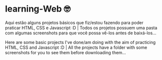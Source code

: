 # learning-Web :nerd_face:

Aqui estão alguns projetos básicos que fiz/estou fazendo para poder praticar HTML, CSS e Javascript :D |
Todos os projetos possuem uma pasta com algumas screenshots para que você possa vê-los antes de baixá-los...

Here are some basic projects I've done/am doing with the aim of practicing HTML, CSS and Javascript :D | All the projects have a folder with some screenshots for you to see them before downloading them...
